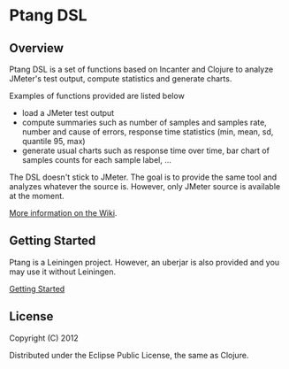 Ptang DSL
=========

Overview 
--------
Ptang DSL is a set of functions based on Incanter and Clojure to analyze JMeter's test output, compute statistics and generate charts.

Examples of functions provided are listed below 
- load a JMeter test output
- compute summaries such as number of samples and samples rate, number and cause of errors, response time statistics (min, mean, sd, quantile 95, max)
- generate usual charts such as response time over time, bar chart of samples counts for each sample label, ...

The DSL doesn't stick to JMeter. The goal is to provide the same tool and analyzes whatever the source is. However, only JMeter source is available at the moment. 

[More information on the Wiki](https://github.com/cfalguiere/Ptang/wiki/PtangDSL).

Getting Started
----------------
Ptang is a Leiningen project. However, an uberjar is also provided and you may use it without Leiningen.

[Getting Started](DSLgettingStarted)



License
-------

Copyright (C) 2012 

Distributed under the Eclipse Public License, the same as Clojure.

